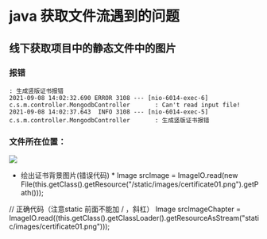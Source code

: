 # java 获取文件流遇到的问题

## 线下获取项目中的静态文件中的图片 

### 报错

```
: 生成竖版证书报错
2021-09-08 14:02:32.690 ERROR 3108 --- [nio-6014-exec-6] c.s.m.controller.MongodbController       : Can't read input file!
2021-09-08 14:02:37.643  INFO 3108 --- [nio-6014-exec-5] c.s.m.controller.MongodbController       : 生成竖版证书报错

```

### 文件所在位置：


![](assets/003/10/01-1631083488305.png)

* 绘出证书背景图片(错误代码) *
Image srcImage = ImageIO.read(new File(this.getClass().getResource("/static/images/certificate01.png").getPath()));

// 正确代码（注意static 前面不能加 / ，斜杠）
Image srcImageChapter = ImageIO.read((this.getClass().getClassLoader().getResourceAsStream("static/images/certificate01.png")));